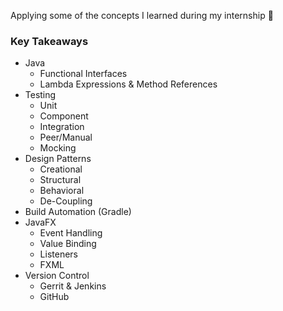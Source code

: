 Applying some of the concepts I learned during my internship 🫡
### Key Takeaways
- Java
  - Functional Interfaces
  - Lambda Expressions & Method References
- Testing
  - Unit
  - Component
  - Integration
  - Peer/Manual
  - Mocking
- Design Patterns
  - Creational
  - Structural
  - Behavioral
  - De-Coupling
- Build Automation (Gradle)
- JavaFX
  - Event Handling
  - Value Binding
  - Listeners
  - FXML
- Version Control
  - Gerrit & Jenkins
  - GitHub